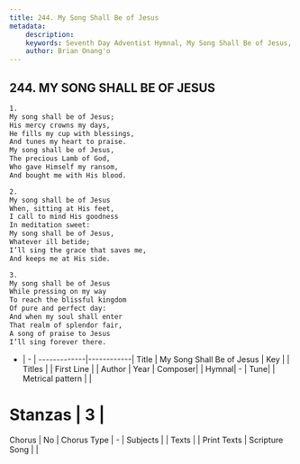 ```yaml
---
title: 244. My Song Shall Be of Jesus
metadata:
    description: 
    keywords: Seventh Day Adventist Hymnal, My Song Shall Be of Jesus, , 
    author: Brian Onang'o
---
```



## 244. MY SONG SHALL BE OF JESUS

```txt
1.
My song shall be of Jesus;
His mercy crowns my days,
He fills my cup with blessings,
And tunes my heart to praise.
My song shall be of Jesus,
The precious Lamb of God,
Who gave Himself my ransom,
And bought me with His blood.

2.
My song shall be of Jesus
When, sitting at His feet,
I call to mind His goodness
In meditation sweet:
My song shall be of Jesus,
Whatever ill betide;
I’ll sing the grace that saves me,
And keeps me at His side.

3.
My song shall be of Jesus
While pressing on my way
To reach the blissful kingdom
Of pure and perfect day:
And when my soul shall enter
That realm of splendor fair,
A song of praise to Jesus
I’ll sing forever there.
```

- |   -  |
-------------|------------|
Title | My Song Shall Be of Jesus |
Key |  |
Titles |  |
First Line |  |
Author | 
Year | 
Composer|  |
Hymnal|  - |
Tune|  |
Metrical pattern | |
# Stanzas | 3 |
Chorus | No |
Chorus Type | - |
Subjects |  |
Texts |  |
Print Texts | 
Scripture Song |  |
  
